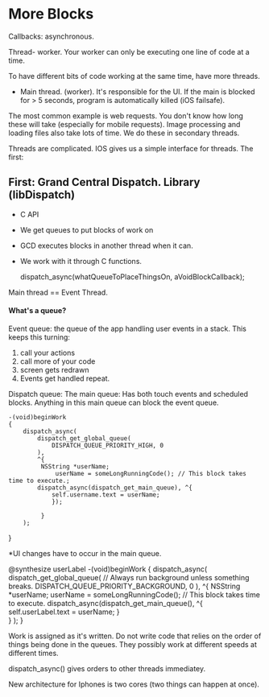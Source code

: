# More Blocks

Callbacks: asynchronous.

Thread- worker. Your worker can only be executing one line of code at a time.

To have different bits of code working at the same time, have more threads.

- Main thread. (worker). It's responsible for the UI. If the main is blocked for > 5 seconds, program is automatically killed (iOS failsafe).

The most common example is web requests. You don't know how long these will take (especially for mobile requests). Image processing and loading files also take lots of time. We do these in secondary threads.

Threads are complicated. IOS gives us a simple interface for threads. The first:


## First: Grand Central Dispatch. Library (libDispatch)
- C API
- We get queues to put blocks of work on
- GCD executes blocks in another thread when it can.
- We work with it through C functions. 

	dispatch_async(whatQueueToPlaceThingsOn, aVoidBlockCallback);

Main thread == Event Thread.


#### What's a queue?

Event queue: the queue of the app handling user events in a stack. This keeps this turning:

1. call your actions
2. call more of your code
3. screen gets redrawn
4. Events get handled
repeat.


Dispatch queue: 
	The main queue: Has both touch events and scheduled blocks. Anything in this main queue can block the event queue.
	

	-(void)beginWork
	{
		dispatch_async(
			dispatch_get_global_queue(
				DISPATCH_QUEUE_PRIORITY_HIGH, 0
			),
			^{
		   	 NSString *userName;
				 userName = someLongRunningCode(); // This block takes time to execute.;
			dispatch_async(dispatch_get_main_queue), ^{
				self.username.text = userName;
				});
				   		
			 }
		);
}

*UI changes have to occur in the main queue.

  @synthesize userLabel
 	-(void)beginWork
	{
		dispatch_async(
			dispatch_get_global_queue(
				// Always run background unless something breaks.
				DISPATCH_QUEUE_PRIORITY_BACKGROUND, 0
			),
			^{
		   	 NSString *userName;
				 userName = someLongRunningCode(); // This block takes time to execute.
				 dispatch_async(dispatch_get_main_queue(), ^{
						self.userLabel.text = userName;
					} 		
			 }
		);
  }

Work is assigned as it's written. Do not write code that relies on the order of things being done in the queues. They possibly work at different speeds at different times.

dispatch_async() gives orders to other threads immediatey.

New architecture for Iphones is two cores (two things can happen at once).

